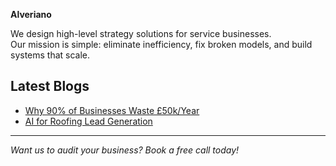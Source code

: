 

**Alveriano**

We design high-level strategy solutions for service businesses.  
Our mission is simple: eliminate inefficiency, fix broken models, and build systems that scale.  

## Latest Blogs
- [Why 90% of Businesses Waste £50k/Year](./_posts/2025-08-26-why-businesses-waste-50k.md)
- [AI for Roofing Lead Generation](./_posts/2025-08-28-ai-for-roofing-leads.md)

---
*Want us to audit your business? Book a free call today!*
